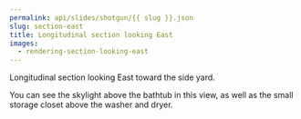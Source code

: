 ```yaml
---
permalink: api/slides/shotgun/{{ slug }}.json
slug: section-east
title: Longitudinal section looking East
images:
  - rendering-section-looking-east
---
```

Longitudinal section looking East toward the side yard.

You can see the skylight above the bathtub in this view, as well as the small storage closet above the washer and dryer.